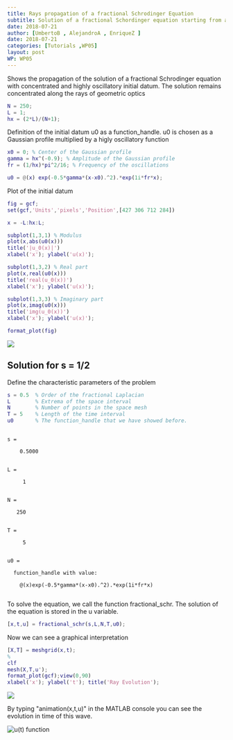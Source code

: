 ```yaml
---
title: Rays propagation of a fractional Schrodinger Equation
subtitle: Solution of a fractional Schordinger equation starting from a concentrated and highly oscillatory initial datum, and display of its propagation properties along the rays of geometric optics 
date: 2018-07-21
author: [UmbertoB , AlejandroA , EnriqueZ ]
date: 2018-07-21
categories: [Tutorials ,WP05]
layout: post 
WP: WP05
---
```












Shows the propagation of the solution of a fractional Schrodinger equation with concentrated and highly oscillatory initial datum. The solution remains concentrated along the rays of geometric optics



```matlab
N = 250;
L = 1;
hx = (2*L)/(N+1);
```


Definition of the initial datum u0 as a function_handle. u0 is chosen as a Gaussian profile multiplied by a higly oscillatory function



```matlab
x0 = 0; % Center of the Gaussian profile
gamma = hx^(-0.9); % Amplitude of the Gaussian profile
fr = (1/hx)*pi^2/16; % Frequency of the oscillations
```



```matlab
u0 = @(x) exp(-0.5*gamma*(x-x0).^2).*exp(1i*fr*x);
```


Plot of the initial datum



```matlab
fig = gcf;
set(gcf,'Units','pixels','Position',[427 306 712 284])

x = -L:hx:L;

subplot(1,3,1) % Modulus
plot(x,abs(u0(x)))
title('|u_0(x)|')
xlabel('x'); ylabel('u(x)');

subplot(1,3,2) % Real part
plot(x,real(u0(x)))
title('real(u_0(x))')
xlabel('x'); ylabel('u(x)');

subplot(1,3,3) % Imaginary part
plot(x,imag(u0(x)))
title('img(u_0(x))')
xlabel('x'); ylabel('u(x)');

format_plot(fig)
```


![](./../../assets/imgs/WP05/P0001/WKB_expansion-md_01.png)


## Solution for s = 1/2


Define the characteristic parameters of the problem



```matlab
s = 0.5  % Order of the fractional Laplacian
L        % Extrema of the space interval
N        % Number of points in the space mesh
T = 5    % Length of the time interval
u0       % The function_handle that we have showed before.
```




```

s =

    0.5000


L =

     1


N =

   250


T =

     5


u0 =

  function_handle with value:

    @(x)exp(-0.5*gamma*(x-x0).^2).*exp(1i*fr*x)


```


To solve the equation, we call the function fractional_schr. The solution of the equation is stored in the u variable.



```matlab
[x,t,u] = fractional_schr(s,L,N,T,u0);
```


Now we can see a graphical interpretation



```matlab
[X,T] = meshgrid(x,t);
%
clf
mesh(X,T,u');
format_plot(gcf);view(0,90)
xlabel('x'); ylabel('t'); title('Ray Evolution');
```


![](./../../assets/imgs/WP05/P0001/WKB_expansion-md_02.png)

By typing "animation(x,t,u)" in the MATLAB console you can see the evolution in time of this wave.


![$$u(t)$$ function](../../assets/imgs/WP05/P0001/wave.gif)




